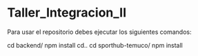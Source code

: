 # Taller_Integracion_II

Para usar el repositorio debes ejecutar los siguientes comandos:

cd backend/
npm install
cd.. 
cd sporthub-temuco/
npm install

